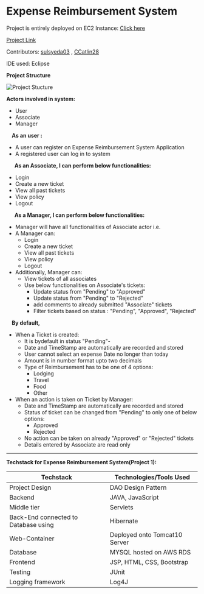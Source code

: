 # Expense Reimbursement System

Project is entirely deployed on EC2 Instance: [Click here](http://3.143.82.88:8080/ExpenseReimburement/home.html)

[Project Link](https://github.com/sulsyeda03/Expense-Reimbursement-System-Project1)

Contributors: [sulsyeda03](https://github.com/sulsyeda03) , [CCatlin28](https://github.com/CCatlin28)

IDE used: Eclipse 

**Project Structure**

![Project Stucture](https://github.com/sulsyeda03/Expense-Reimbursement-System-Project1-/blob/main/images/project_stucture.png)


**Actors involved in system:**  

- User 
- Associate
- Manager 



`  `**As an user :** 

- A user can register on Expense Reimbursement System Application
- A registered user can log in to system



`   `**As an Associate, I can perform below functionalities:** 

- Login
- Create a new ticket
- View all past tickets 
- View policy 
- Logout



`   `**As a Manager, I can perform below functionalities:** 

- Manager will have all functionalities of Associate actor i.e.
- A Manager can: 
  - Login
  - Create a new ticket
  - View all past tickets 
  - View policy
  - Logout
- Additionally, Manager can:
  - View tickets of all associates 
  - Use below functionalities on Associate's tickets: 
    - Update status from "Pending" to "Approved"
    - Update status from "Pending" to "Rejected"
    - add comments to already submitted "Associate" tickets
    - Filter tickets based on status : "Pending", "Approved", "Rejected" 



`  `**By default,** 

- When a Ticket is created: 
  - It is bydefault in status "Pending"- 
  - Date and TimeStamp are automatically are recorded and stored
  - User cannot select an expense Date no longer than today
  - Amount is in number format upto two decimals
  - Type of Reimbursement has to be one of 4 options:
      - Lodging
      - Travel
      - Food
      - Other   
- When an action is taken on Ticket by Manager: 
  - Date and TimeStamp are automatically are recorded and stored 
  - Status of ticket can be changed from "Pending" to only one of below options:
    - Approved
    - Rejected
  - No action can be taken on already "Approved" or "Rejected" tickets
  - Details entered by Associate are read only 

_____________________________________________________________________________________________


__Techstack for Expense Reimbursement System(Project 1):__ 

  Techstack  | Technologies/Tools Used
------------ | -------------
Project Design | DAO Design Pattern 
Backend | JAVA, JavaScript 
Middle tier | Servlets
Back-End connected to Database using | Hibernate
Web-Container | Deployed onto Tomcat10 Server
Database | MYSQL hosted on AWS RDS
Frontend | JSP, HTML, CSS, Bootstrap 
Testing | JUnit
Logging framework | Log4J 













